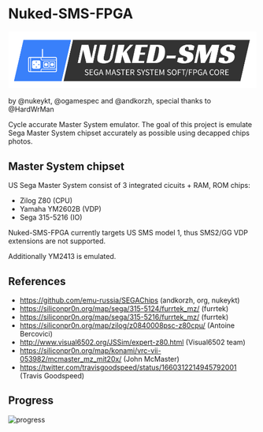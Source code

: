 # Nuked-SMS-FPGA

![nukedsms_logo](nukedsms_logo.png)

by @nukeykt, @ogamespec and @andkorzh, special thanks to @HardWrMan

Cycle accurate Master System emulator. The goal of this project is emulate Sega Master System chipset accurately as possible using decapped chips photos.

## Master System chipset

US Sega Master System consist of 3 integrated cicuits + RAM, ROM chips:
* Zilog Z80 (CPU)
* Yamaha YM2602B (VDP)
* Sega 315-5216 (IO)

Nuked-SMS-FPGA currently targets US SMS model 1, thus SMS2/GG VDP extensions are not supported.

Additionally YM2413 is emulated.

## References
* https://github.com/emu-russia/SEGAChips (andkorzh, org, nukeykt)
* https://siliconpr0n.org/map/sega/315-5124/furrtek_mz/ (furrtek)
* https://siliconpr0n.org/map/sega/315-5216/furrtek_mz/ (furrtek)
* https://siliconpr0n.org/map/zilog/z0840008psc-z80cpu/ (Antoine Bercovici)
* http://www.visual6502.org/JSSim/expert-z80.html (Visual6502 team)
* https://siliconpr0n.org/map/konami/vrc-vii-053982/mcmaster_mz_mit20x/ (John McMaster)
* https://twitter.com/travisgoodspeed/status/1660312214945792001 (Travis Goodspeed)

## Progress

![progress](progress.png)
